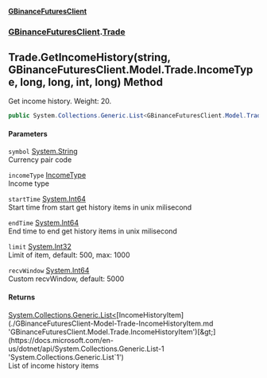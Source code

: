 #### [GBinanceFuturesClient](./index.md 'index')
### [GBinanceFuturesClient](./GBinanceFuturesClient.md 'GBinanceFuturesClient').[Trade](./GBinanceFuturesClient-Trade.md 'GBinanceFuturesClient.Trade')
## Trade.GetIncomeHistory(string, GBinanceFuturesClient.Model.Trade.IncomeType, long, long, int, long) Method
Get income history. Weight: 20.  
```csharp
public System.Collections.Generic.List<GBinanceFuturesClient.Model.Trade.IncomeHistoryItem> GetIncomeHistory(string symbol, GBinanceFuturesClient.Model.Trade.IncomeType incomeType, long startTime, long endTime, int limit=500, long recvWindow=5000L);
```
#### Parameters
<a name='GBinanceFuturesClient-Trade-GetIncomeHistory(string_GBinanceFuturesClient-Model-Trade-IncomeType_long_long_int_long)-symbol'></a>
`symbol` [System.String](https://docs.microsoft.com/en-us/dotnet/api/System.String 'System.String')  
Currency pair code  
  
<a name='GBinanceFuturesClient-Trade-GetIncomeHistory(string_GBinanceFuturesClient-Model-Trade-IncomeType_long_long_int_long)-incomeType'></a>
`incomeType` [IncomeType](./GBinanceFuturesClient-Model-Trade-IncomeType.md 'GBinanceFuturesClient.Model.Trade.IncomeType')  
Income type  
  
<a name='GBinanceFuturesClient-Trade-GetIncomeHistory(string_GBinanceFuturesClient-Model-Trade-IncomeType_long_long_int_long)-startTime'></a>
`startTime` [System.Int64](https://docs.microsoft.com/en-us/dotnet/api/System.Int64 'System.Int64')  
Start time from start get history items in unix milisecond  
  
<a name='GBinanceFuturesClient-Trade-GetIncomeHistory(string_GBinanceFuturesClient-Model-Trade-IncomeType_long_long_int_long)-endTime'></a>
`endTime` [System.Int64](https://docs.microsoft.com/en-us/dotnet/api/System.Int64 'System.Int64')  
End time to end get history items in unix milisecond  
  
<a name='GBinanceFuturesClient-Trade-GetIncomeHistory(string_GBinanceFuturesClient-Model-Trade-IncomeType_long_long_int_long)-limit'></a>
`limit` [System.Int32](https://docs.microsoft.com/en-us/dotnet/api/System.Int32 'System.Int32')  
Limit of item, default: 500, max: 1000  
  
<a name='GBinanceFuturesClient-Trade-GetIncomeHistory(string_GBinanceFuturesClient-Model-Trade-IncomeType_long_long_int_long)-recvWindow'></a>
`recvWindow` [System.Int64](https://docs.microsoft.com/en-us/dotnet/api/System.Int64 'System.Int64')  
Custom recvWindow, default: 5000  
  
#### Returns
[System.Collections.Generic.List&lt;](https://docs.microsoft.com/en-us/dotnet/api/System.Collections.Generic.List-1 'System.Collections.Generic.List`1')[IncomeHistoryItem](./GBinanceFuturesClient-Model-Trade-IncomeHistoryItem.md 'GBinanceFuturesClient.Model.Trade.IncomeHistoryItem')[&gt;](https://docs.microsoft.com/en-us/dotnet/api/System.Collections.Generic.List-1 'System.Collections.Generic.List`1')  
List of income history items  

